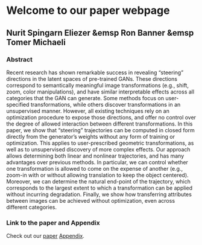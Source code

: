 # Welcome to our paper webpage

## Nurit Spingarn Eliezer &emsp Ron Banner  &emsp  Tomer Michaeli

### Abstract

Recent research has shown remarkable success in revealing “steering” directions
in the latent spaces of pre-trained GANs. These directions correspond to semantically meaningful image transformations (e.g., shift, zoom, color manipulations),
and have similar interpretable effects across all categories that the GAN can generate. Some methods focus on user-specified transformations, while others discover
transformations in an unsupervised manner. However, all existing techniques rely
on an optimization procedure to expose those directions, and offer no control over
the degree of allowed interaction between different transformations. In this paper,
we show that “steering” trajectories can be computed in closed form directly from
the generator’s weights without any form of training or optimization. This applies
to user-prescribed geometric transformations, as well as to unsupervised discovery
of more complex effects. Our approach allows determining both linear and nonlinear trajectories, and has many advantages over previous methods. In particular,
we can control whether one transformation is allowed to come on the expense of
another (e.g., zoom-in with or without allowing translation to keep the object centered). Moreover, we can determine the natural end-point of the trajectory, which
corresponds to the largest extent to which a transformation can be applied without incurring degradation. Finally, we show how transferring attributes between
images can be achieved without optimization, even across different categories.





### Link to the paper and Appendix

Check out our [paper](https://github.com/nsping13/GAN-steerability-without-optimization-/blob/main/Generative_image_manipulations_web_main.pdf) [Appendix](https://github.com/nsping13/GAN-steerability-without-optimization-/blob/main/Generative_image_manipulations_web_SM.pdf).

